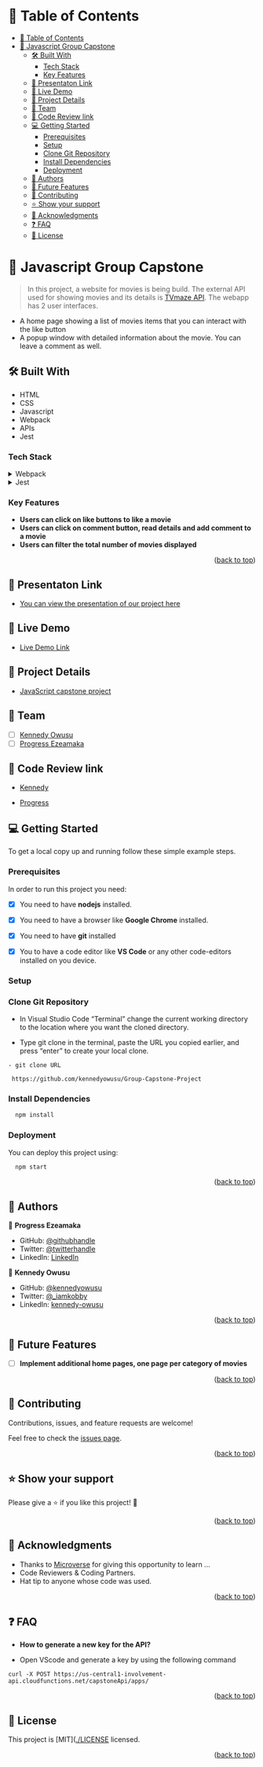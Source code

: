 <a name="readme-top"></a>

# 📗 Table of Contents

- [📗 Table of Contents](#-table-of-contents)
- [📖 Javascript Group Capstone ](#-javascript-group-capstone-)
  - [🛠 Built With ](#-built-with-)
    - [Tech Stack ](#tech-stack-)
    - [Key Features ](#key-features-)
  - [🚀 Presentaton Link ](#-presentaton-link-)
  - [🚀 Live Demo ](#-live-video-)
  - [🚀 Project Details](#-project-details)
  - [👥  Team](#--team)
  - [🚀 Code Review link](#-code-review-link)
  - [💻 Getting Started ](#-getting-started-)
    - [Prerequisites ](#prerequisites-)
    - [Setup](#setup)
    - [Clone Git Repository](#clone-git-repository)
    - [Install Dependencies](#install-dependencies)
    - [Deployment ](#deployment-)
  - [👥 Authors ](#-authors-)
  - [🔭 Future Features ](#-future-features-)
  - [🤝 Contributing ](#-contributing-)
  - [⭐️ Show your support ](#️-show-your-support-)
  - [🙏 Acknowledgments ](#-acknowledgments-)
  - [❓ FAQ ](#-faq-)
  - [📝 License ](#-license-)

# 📖 Javascript Group Capstone <a name="about-project"></a>

> In this project, a website for movies is being build. The external API used for showing movies and its details is [TVmaze API](https://www.tvmaze.com/api).
> The webapp has 2 user interfaces.

- A home page showing a list of movies items that you can interact with the like button
- A popup window with detailed information about the movie. You can leave a comment as well.

## 🛠 Built With <a name="built-with"></a>

- HTML
- CSS
- Javascript
- Webpack
- APIs
- Jest

### Tech Stack <a name="tech-stack"></a>

<details>
  <summary>Webpack</summary>
  <ul>
    <li><a href="https://webpack.js.org/guides/getting-started/#basic-setup">Webpack</a></li>
  </ul>
</details>

<details>
  <summary>Jest</summary>
  <ul>
    <li><a href="https://jestjs.io/">Jest</a></li>
  </ul>
</details>

### Key Features <a name="key-features"></a>

- **Users can click on like buttons to like a movie**
- **Users can click on comment button, read details and add comment to a movie**
- **Users can filter the total number of movies displayed**

<p align="right">(<a href="#readme-top">back to top</a>)</p>

## 🚀 Presentaton Link <a name="live-demo"></a>

- [You can view the presentation of our project here](https://drive.google.com/file/d/1H5PkA-i1_EXW1Vu3j3ECRZrKJuYUP3YE/view)

## 🚀 Live Demo <a name="live-demo"></a>

- [Live Demo Link](https://progress2002.github.io/LuxoPremier/dist/)

## 🚀 Project Details

- [JavaScript capstone project](https://github.com/microverseinc/curriculum-javascript/blob/main/group-capstone/js_capstone.md)

## 👥  Team
- [ ] [Kennedy Owusu](https://github.com/kennedyowusu)
- [ ] [Progress Ezeamaka](https://github.com/Progress2002)

## 🚀 Code Review link

- [Kennedy](https://github.com/kennedyowusu/Group-Capstone-Project/pull/25)

- [Progress](https://github.com/kennedyowusu/Group-Capstone-Project/pull/26)

## 💻 Getting Started <a name="getting-started"></a>

To get a local copy up and running follow these simple example steps.


### Prerequisites <a name="prerequisites"></a>

In order to run this project you need:

- [x] You need to have **nodejs** installed.
- [x] You need to have a browser like **Google Chrome** installed.
- [x] You need to have **git** installed
- [x] You to have a code editor like **VS Code** or any other code-editors installed on you device.


### Setup

### Clone Git Repository

- In Visual Studio Code “Terminal” change the current working directory to the location where you want the cloned directory.

- Type git clone in the terminal, paste the URL you copied earlier, and press “enter” to create your local clone.

```
- git clone URL

 https://github.com/kennedyowusu/Group-Capstone-Project
```

### Install Dependencies

```sh
  npm install
```

### Deployment <a name="triangular_flag_on_post-deployment"></a>

You can deploy this project using:

```sh
  npm start
```

<p align="right">(<a href="#readme-top">back to top</a>)</p>

<!-- AUTHORS -->

## 👥 Authors <a name="authors"></a>

👤 **Progress Ezeamaka**

- GitHub: [@githubhandle](https://github.com/Progress2002)
- Twitter: [@twitterhandle](https://twitter.com/Progress_2002)
- LinkedIn: [LinkedIn](https://www.linkedin.com/in/progress-ezeamaka-27b114247)

👤 **Kennedy Owusu**

- GitHub: [@kennedyowusu](https://github.com/kennedyowusu)
- Twitter: [@\_iamkobby](https://twitter.com/_iamkobby)
- LinkedIn: [kennedy-owusu](https://linkedin.com/in/kennedy-owusu)

<p align="right">(<a href="#readme-top">back to top</a>)</p>

## 🔭 Future Features <a name="future-features"></a>

- [ ] **Implement additional home pages, one page per category of movies**

<p align="right">(<a href="#readme-top">back to top</a>)</p>

## 🤝 Contributing <a name="contributing"></a>

Contributions, issues, and feature requests are welcome!

Feel free to check the [issues page](https://github.com/Progress2002/LuxoPremier/issues).

<p align="right">(<a href="#readme-top">back to top</a>)</p>

<!-- SUPPORT -->

## ⭐️ Show your support <a name="support"></a>

Please give a ⭐️ if you like this project! 🤝

<p align="right">(<a href="#readme-top">back to top</a>)</p>

## 🙏 Acknowledgments <a name="acknowledgements"></a>

- Thanks to [Microverse](https://www.microverse.org/) for giving this opportunity to learn ...
- Code Reviewers & Coding Partners.
- Hat tip to anyone whose code was used.

<p align="right">(<a href="#readme-top">back to top</a>)</p>

<!-- FAQ (optional) -->

## ❓ FAQ <a name="faq"></a>

- **How to generate a new key for the API?**

- Open VScode and generate a key by using the following command

```
curl -X POST https://us-central1-involvement-api.cloudfunctions.net/capstoneApi/apps/
```

<p align="right">(<a href="#readme-top">back to top</a>)</p>

<!-- LICENSE -->

## 📝 License <a name="license"></a>

This project is [MIT]([./LICENSE](https://github.com/Progress2002/LuxoPremier/blob/develop/LICENSE) licensed.

<p align="right">(<a href="#readme-top">back to top</a>)</p>
